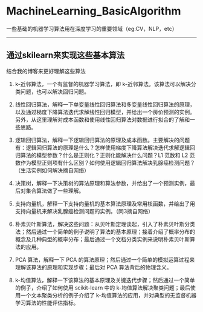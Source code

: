 # MachineLearning_BasicAlgorithm
一些基础的机器学习算法用在深度学习的重要领域（eg:CV，NLP，etc）

----------

## 通过skilearn来实现这些基本算法 ##
结合我的博客来更好理解这些算法

1. k-近邻算法，一个有监督的机器学习算法，即 k-近邻算法。该算法可以解决分类问题，也可以解决回归问题。

2. 线性回归算法，解释一下单变量线性回归算法和多变量线性回归算法的原理，以及通过梯度下降算法迭代求解线性回归模型，并给出一个房价预测的实例。另外，从这里理解对成本函数和使用线性回归算法对数据进行拟合的了解和一些思路。

3. 逻辑回归算法，解释一下逻辑回归算法的原理及成本函数。主要解决的问题有：逻辑回归算法的原理是什么？怎样使用梯度下降算法解决迭代求解逻辑回归算法的模型参数？什么是正则化？正则化能解决什么问题？L1 范数和 L2 范数作为模型正则项有什么区别？如何使用逻辑回归算法解决乳腺癌检测问题？（生活实例如何解决摘自网络）

4. 决策树，解释一下决策树的算法原理和算法参数，并给出了一个预测实例，最后对集合算法做了一些理解。

5. 支持向量机，解释一下支持向量机的基本算法原理及常用核函数，并给出了用支持向量机来解决乳腺癌检测问题的实例。（同3摘自网络）

6. 朴素贝叶斯算法，解决这些问题：从贝叶斯定理谈起，引入了朴素贝叶斯分类法；然后通过一个简单的例子说明了算法的基本原理；接着介绍了概率分布的概念及几种典型的概率分布；最后通过一个文档分类实例来说明朴素贝叶斯算法的应用。

7. PCA 算法，解释一下 PCA 的算法原理；然后通过一个简单的模拟运算过程来理解该算法的原理和实现步骤；最后对 PCA 算法背后的物理含义。

8. k-均值算法，解释一下该算法的基本原理及关键迭代步骤；然后通过一个简单的例子，介绍了如何使用 scikit-learn 中的 k-均值算法解决聚类问题；最后使用一个文本聚类分析的例子介绍了 k-均值算法的应用，并对典型的无监督机器学习算法的性能评估指标。
